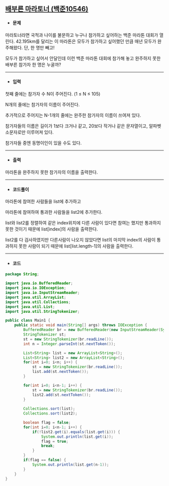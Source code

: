 ## [배부른 마라토너 (백준10546)](https://www.acmicpc.net/problem/10546)

- #### 문제

마라토너라면 국적과 나이를 불문하고 누구나 참가하고 싶어하는 백준 마라톤 대회가 열린다. 42.195km를 달리는 이 마라톤은 모두가 참가하고 싶어했던 만큼 매년 모두가 완주해왔다. 단, 한 명만 빼고! 

모두가 참가하고 싶어서 안달인데 이런 백준 마라톤 대회에 참가해 놓고 완주하지 못한 배부른 참가자 한 명은 누굴까?

---



- #### 입력

첫째 줄에는 참가자 수 N이 주어진다. (1 ≤ N ≤ 105)

N개의 줄에는 참가자의 이름이 주어진다.

추가적으로 주어지는 N-1개의 줄에는 완주한 참가자의 이름이 쓰여져 있다. 

참가자들의 이름은 길이가 1보다 크거나 같고, 20보다 작거나 같은 문자열이고, 알파벳 소문자로만 이루어져 있다.

참가자들 중엔 동명이인이 있을 수도 있다. 

---



- #### 출력

마라톤을 완주하지 못한 참가자의 이름을 출력한다.

---



- #### 코드풀이

마라톤에 참여한 사람들을 list에 추가하고

마라톤에 참여하여 통과한 사람들을 list2에 추가한다.



list와 list2를 정렬하여 같은 index위치에 다른 사람이 있다면 참여는 했지만 통과하지 못한 것이기 때문에 list[index]의 사람을 출력한다.

list2를 다 검사하였지만 다른사람이 나오지 않았다면 list의 마지막 index의 사람이 통과하지 못한 사람이 되기 때문에 list[list.length-1]의 사람을 출력한다.

---



- #### 코드

```java
package String;

import java.io.BufferedReader;
import java.io.IOException;
import java.io.InputStreamReader;
import java.util.ArrayList;
import java.util.Collections;
import java.util.List;
import java.util.StringTokenizer;

public class Main1 {
	public static void main(String[] args) throws IOException {
		BufferedReader br = new BufferedReader(new InputStreamReader(System.in));
		StringTokenizer st;
		st = new StringTokenizer(br.readLine());
		int n = Integer.parseInt(st.nextToken());

		List<String> list = new ArrayList<String>();
		List<String> list2 = new ArrayList<String>();
		for(int i=0; i<n; i++) {
			st = new StringTokenizer(br.readLine());
			list.add(st.nextToken());
		}

		for(int i=0; i<n-1; i++) {
			st = new StringTokenizer(br.readLine());
			list2.add(st.nextToken());
		}
		
		Collections.sort(list);
		Collections.sort(list2);

		boolean flag = false;
		for(int i=0; i<n-1; i++) {
			if(!list2.get(i).equals(list.get(i))) {
				System.out.println(list.get(i));
				flag = true;
				break;
			}
		}
		if(flag == false) {
			System.out.println(list.get(n-1));
		}
	}
}

```